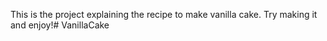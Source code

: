This is the project explaining the recipe to make vanilla cake. 
Try making it and enjoy!# VanillaCake
